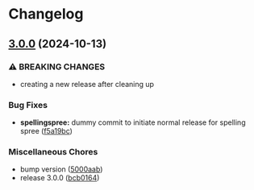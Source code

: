 # Changelog

## [3.0.0](https://github.com/laverve/fusion/compare/spelling-spree-game-v1.0.0...spelling-spree-game-v3.0.0) (2024-10-13)


### ⚠ BREAKING CHANGES

* creating a new release after cleaning up

### Bug Fixes

* **spellingspree:** dummy commit to initiate normal release for spelling spree ([f5a19bc](https://github.com/laverve/fusion/commit/f5a19bc0b464ad59adb30931730d46fec3d8e23b))


### Miscellaneous Chores

* bump version ([5000aab](https://github.com/laverve/fusion/commit/5000aaba0487d91b51c023333dd07637167cc221))
* release 3.0.0 ([bcb0164](https://github.com/laverve/fusion/commit/bcb0164e2024fab9bca5f217dc54ecea8f6ca4e5))

